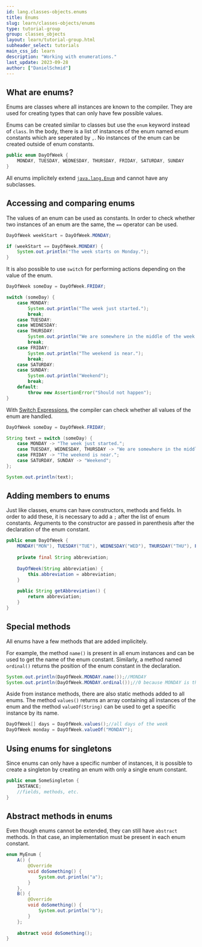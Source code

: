 ```yaml
---
id: lang.classes-objects.enums
title: Enums
slug: learn/classes-objects/enums
type: tutorial-group
group: classes_objects
layout: learn/tutorial-group.html
subheader_select: tutorials
main_css_id: learn
description: "Working with enumerations."
last_update: 2023-09-28
author: ["DanielSchmid"]
---
```

## What are enums?
Enums are classes where all instances are known to the compiler.
They are used for creating types that can only have few possible values.

Enums can be created similar to classes but use the `enum` keyword instead of `class`.
In the body, there is a list of instances of the enum named enum constants which are seperated by `,`.
No instances of the enum can be created outside of enum constants.

```java
public enum DayOfWeek {
	MONDAY, TUESDAY, WEDNESDAY, THURSDAY, FRIDAY, SATURDAY, SUNDAY
}
```

All enums implicitely extend [`java.lang.Enum`](javadoc:Enum) and cannot have any subclasses.

## Accessing and comparing enums
The values of an enum can be used as constants.
In order to check whether two instances of an enum are the same, the `==` operator can be used.
```java
DayOfWeek weekStart = DayOfWeek.MONDAY;

if (weekStart == DayOfWeek.MONDAY) {
	System.out.println("The week starts on Monday.");
}
```

It is also possible to use `switch` for performing actions depending on the value of the enum.

```java
DayOfWeek someDay = DayOfWeek.FRIDAY;

switch (someDay) {
	case MONDAY:
		System.out.println("The week just started.");
		break;
	case TUESDAY:
	case WEDNESDAY:
	case THURSDAY:
		System.out.println("We are somewhere in the middle of the week.");
		break;
	case FRIDAY:
		System.out.println("The weekend is near.");
		break;
	case SATURDAY:
	case SUNDAY:
		System.out.println("Weekend");
		break;
	default:
		throw new AssertionError("Should not happen");
}
```

With [Switch Expressions](id:lang.classes-objects.switch-expression),
the compiler can check whether all values of the enum are handled.
```java
DayOfWeek someDay = DayOfWeek.FRIDAY;

String text = switch (someDay) {
	case MONDAY -> "The week just started.";
	case TUESDAY, WEDNESDAY, THURSDAY -> "We are somewhere in the middle of the week.";
	case FRIDAY -> "The weekend is near.";
	case SATURDAY, SUNDAY -> "Weekend";
};

System.out.println(text);
```

## Adding members to enums

Just like classes, enums can have constructors, methods and fields.
In order to add these, it is necessary to add a `;` after the list of enum constants.
Arguments to the constructor are passed in parenthesis after the declaration of the enum constant.

```java
public enum DayOfWeek {
	MONDAY("MON"), TUESDAY("TUE"), WEDNESDAY("WED"), THURSDAY("THU"), FRIDAY("FRI"), SATURDAY("SAT"), SUNDAY("SUN");
	
	private final String abbreviation;
	
	DayOfWeek(String abbreviation) {
		this.abbreviation = abbreviation;
	}
	
	public String getAbbreviation() {
		return abbreviation;
	}
}
```

## Special methods
All enums have a few methods that are added implicitely.

For example, the method `name()` is present in all enum instances and can be used to get the name of the enum constant.
Similarly, a method named `ordinal()` returns the position of the enum constant in the declaration.
```java
System.out.println(DayOfWeek.MONDAY.name());//MONDAY
System.out.println(DayOfWeek.MONDAY.ordinal());//0 because MONDAY is the first constant in the DayOfWeek enum
```

Aside from instance methods, there are also static methods added to all enums.
The method `values()` returns an array containing all instances of the enum and the method `valueOf(String)` can be used to get a specific instance by its name.
```java
DayOfWeek[] days = DayOfWeek.values();//all days of the week
DayOfWeek monday = DayOfWeek.valueOf("MONDAY");
```

## Using enums for singletons
Since enums can only have a specific number of instances, it is possible to create a singleton by creating an enum with only a single enum constant.
```java
public enum SomeSingleton {
	INSTANCE;
	//fields, methods, etc.
}
```

## Abstract methods in enums
Even though enums cannot be extended, they can still have `abstract` methods. In that case, an implementation must be present in each enum constant.
```java
enum MyEnum {
	A() {
		@Override
		void doSomething() {
			System.out.println("a");
		}
	},
	B() {
		@Override
		void doSomething() {
			System.out.println("b");
		}
	};
	
	abstract void doSomething();
}
```